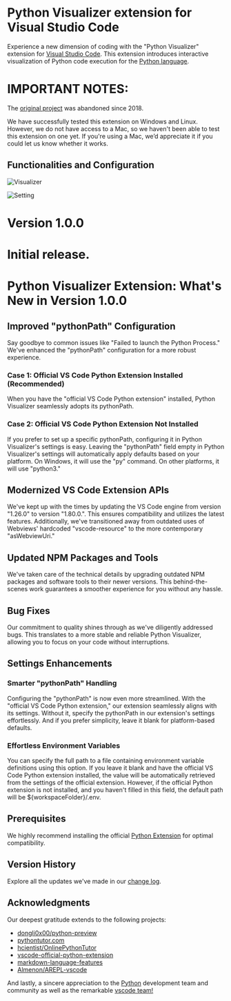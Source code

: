 # Python Visualizer extension for Visual Studio Code

Experience a new dimension of coding with the "Python Visualizer" extension for [Visual Studio Code](https://code.visualstudio.com/). This extension introduces interactive visualization of Python code execution for the [Python language](https://www.python.org/).

# IMPORTANT NOTES: 

The [original project](https://github.com/dongli0x00/python-preview) was abandoned since 2018.

We have successfully tested this extension on Windows and Linux. However, we do not have access to a Mac, so we haven't been able to test this extension on one yet. If you're using a Mac, we’d appreciate it if you could let us know whether it works.

## Functionalities and Configuration

![Visualizer](https://raw.githubusercontent.com/jwwylar/python-visualizer/main/images/previewDemo.gif)

![Setting](https://raw.githubusercontent.com/jwwylar/python-visualizer/main/images/settingDemo.gif)

# Version 1.0.0

# Initial release.

# Python Visualizer Extension: What's New in Version 1.0.0

## Improved "pythonPath" Configuration

Say goodbye to common issues like "Failed to launch the Python Process." We've enhanced the "pythonPath" configuration for a more robust experience.

### Case 1: Official VS Code Python Extension Installed (Recommended)

When you have the "official VS Code Python extension" installed, Python Visualizer seamlessly adopts its pythonPath.

### Case 2: Official VS Code Python Extension Not Installed

If you prefer to set up a specific pythonPath, configuring it in Python Visualizer's settings is easy. Leaving the "pythonPath" field empty in Python Visualizer's settings will automatically apply defaults based on your platform. On Windows, it will use the "py" command. On other platforms, it will use "python3."

## Modernized VS Code Extension APIs

We've kept up with the times by updating the VS Code engine from version "1.26.0" to version "1.80.0.". This ensures compatibility and utilizes the latest features. Additionally, we've transitioned away from outdated uses of Webviews' hardcoded "vscode-resource" to the more contemporary "asWebviewUri."

## Updated NPM Packages and Tools

We've taken care of the technical details by upgrading outdated NPM packages and software tools to their newer versions. This behind-the-scenes work guarantees a smoother experience for you without any hassle.

## Bug Fixes

Our commitment to quality shines through as we've diligently addressed bugs. This translates to a more stable and reliable Python Visualizer, allowing you to focus on your code without interruptions.

## Settings Enhancements

### Smarter "pythonPath" Handling

Configuring the "pythonPath" is now even more streamlined. With the "official VS Code Python extension," our extension seamlessly aligns with its settings. Without it, specify the pythonPath in our extension's settings effortlessly. And if you prefer simplicity, leave it blank for platform-based defaults.

### Effortless Environment Variables

You can specify the full path to a file containing environment variable definitions using this option. If you leave it blank and have the official VS Code Python extension installed, the value will be automatically retrieved from the settings of the official extension. However, if the official Python extension is not installed, and you haven't filled in this field, the default path will be ${workspaceFolder}/.env. 

## Prerequisites

We highly recommend installing the official [Python Extension](https://marketplace.visualstudio.com/items?itemName=ms-python.python) for optimal compatibility.


## Version History

Explore all the updates we've made in our [change log](https://github.com/jwwylar/python-visualizer/blob/main/CHANGELOG.md).

## Acknowledgments

Our deepest gratitude extends to the following projects:

- [dongli0x00/python-preview](https://github.com/dongli0x00/python-preview)
- [pythontutor.com](https://pythontutor.com/)
- [hcientist/OnlinePythonTutor](https://github.com/hcientist/OnlinePythonTutor)
- [vscode-official-python-extension](https://github.com/Microsoft/vscode-python)
- [markdown-language-features](https://github.com/Microsoft/vscode/tree/master/extensions/markdown-language-features)
- [Almenon/AREPL-vscode](https://github.com/Almenon/AREPL-vscode)

And lastly, a sincere appreciation to the [Python](https://www.python.org/) development team and community as well as the remarkable [vscode team!](https://github.com/Microsoft/vscode/graphs/contributors)